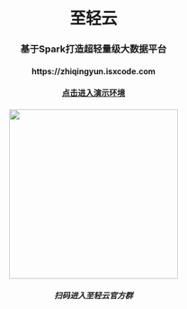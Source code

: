 <h1 align="center">
  至轻云
</h1>

<h3 align="center">
  基于Spark打造超轻量级大数据平台
</h3>

<h4 align="center">
  https://zhiqingyun.isxcode.com
</h4>

<h4 align="center">
  <a href="https://zhiqingyun-demo.isxcode.com">点击进入演示环境</a>
</h4>

<h4 align="center">
<img align="center" class="link-wechat" src="https://img.isxcode.com/picgo/20230414172307.png" width="300">
</h4>

<h5 align="center">扫码进入至轻云官方群</h5>
